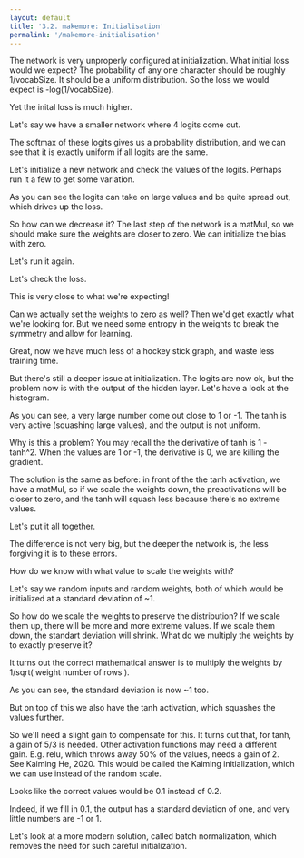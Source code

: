 ```yaml
---
layout: default
title: '3.2. makemore: Initialisation'
permalink: '/makemore-initialisation'
---
```


<script>
const { random, softmaxByRow, matMul } = await import( new URL( './1-bigram-utils.js', location ) );
const {
    Value,
    FloatMatrix,
    IntMatrix,
    buildDataSet,
    miniBatch,
    shuffle,
    createLossesGraph
} = await import( new URL( './3-0-makemore-MLP-utils.js', location ) );
const Plotly = ( await import( new URL( './lib/plotly.js', location ) ) ).default;
</script>

<script>
const response = await fetch('lib/names.txt');
const text = await response.text();
const names = text.split('\n');
const indexToCharMap = [ '.', ...new Set( names.join('') ) ].sort();
const stringToCharMap = {};

for ( let i = indexToCharMap.length; i--; ) {
    stringToCharMap[ indexToCharMap[ i ] ] = i;
}

const hyperParameters = {
    embeddingDimensions: 10,
    blockSize: 3,
    neurons: 200,
    batchSize: 32,
    learningRate: 0.1,
};

shuffle( names );
const n1 = Math.floor( names.length * 0.8 );
const n2 = Math.floor( names.length * 0.9 );
const [ Xtr, Ytr ] = buildDataSet( names.slice( 0, n1 ), stringToCharMap, hyperParameters.blockSize );
const [ Xdev, Ydev ] = buildDataSet( names.slice( n1, n2 ), stringToCharMap, hyperParameters.blockSize );
const [ Xte, Yte ] = buildDataSet( names.slice( n2 ), stringToCharMap, hyperParameters.blockSize );
const vocabSize = indexToCharMap.length;

function createNetwork() {
    const { embeddingDimensions, blockSize, neurons } = hyperParameters;
    const C = new Value( new FloatMatrix( random, [ vocabSize, embeddingDimensions ] ) );
    const W1 = new Value( new FloatMatrix( random, [ embeddingDimensions * blockSize, neurons ] ) );
    const b1 = new Value( new FloatMatrix( random, [ neurons ] ) );
    const W2 = new Value( new FloatMatrix( random, [ neurons, vocabSize ] ) );
    const b2 = new Value( new FloatMatrix( random, [ vocabSize ] ) );
    function logitFn( X ) {
        const embedding = C.gather( X ).reshape( [ X.shape[ 0 ], embeddingDimensions * blockSize ] );
        const hidden = embedding.matMulBias( W1, b1 ).tanh();
        return hidden.matMulBias( W2, b2 );
    }
    logitFn.params = [ C, W1, b1, W2, b2 ];
    return logitFn;
}
const batchLosses = [];
const losses = [];
const network = createNetwork();
</script>

<script>
const graph = document.createElement( 'div' );
print(graph);
for ( let i = 0; i < 200; i++ ) {
    const [ Xbatch, Ybatch ] = miniBatch( Xtr, Ytr, hyperParameters.batchSize );
    const loss = network( Xbatch ).softmaxCrossEntropy( Ybatch );
    await loss.forward();
    batchLosses.push( loss.data );
    await loss.backward();
    const learningRate = batchLosses.length < 2000 ? 0.1 : 0.01;
    for ( const param of network.params ) {
        for ( let i = param.data.length; i--; ) {
            param.data[ i ] -= learningRate * param.grad[ i ];
        }
    }

    if ( batchLosses.length % 100 === 0 ) {
        const loss = network( Xdev ).softmaxCrossEntropy( Ydev );
        await loss.forward();
        losses.push( loss.data );
    }

    await createLossesGraph( graph, batchLosses, losses );
}
</script>

The network is very unproperly configured at initialization. What initial loss
would we expect? The probability of any one character should be roughly 1/vocabSize. It should be a uniform distribution. So the loss we would expect is -log(1/vocabSize).

<script>
print( -Math.log( 1 / 27 ) );
</script>

Yet the inital loss is much higher.

Let's say we have a smaller network where 4 logits come out.

<script>
const logits = new FloatMatrix( [ 0, 0, 0, 0 ], [ 1, 4 ] );
print( softmaxByRow( logits ) );
</script>

The softmax of these logits gives us a probability distribution, and we can see
that it is exactly uniform if all logits are the same.

Let's initialize a new network and check the values of the logits. Perhaps run
it a few to get some variation.

<script>
const logits = createNetwork()( Xdev );
await logits.forward();
print( logits.data );
</script>

As you can see the logits can take on large values and be quite spread out, 
which drives up the loss.

So how can we decrease it? The last step of the network is a matMul, so we
should make sure the weights are closer to zero. We can initialize the bias with
zero.

<script>
function createNetwork() {
    const { embeddingDimensions, blockSize, neurons } = hyperParameters;
    const C = new Value( new FloatMatrix( random, [ vocabSize, embeddingDimensions ] ) );
    const W1 = new Value( new FloatMatrix( random, [ embeddingDimensions * blockSize, neurons ] ) );
    const b1 = new Value( new FloatMatrix( random, [ neurons ] ) );
    const W2 = new Value( new FloatMatrix( () => random() * 0.01, [ neurons, vocabSize ] ) );
    const b2 = new Value( new FloatMatrix( null, [ vocabSize ] ) );
    function logitFn( X ) {
        const embedding = C.gather( X ).reshape( [ X.shape[ 0 ], embeddingDimensions * blockSize ] );
        const hidden = embedding.matMulBias( W1, b1 ).tanh();
        return hidden.matMulBias( W2, b2 );
    }
    logitFn.params = [ C, W1, b1, W2, b2 ];
    return logitFn;
}
</script>

Let's run it again.

<script>
const logits = createNetwork()( Xdev );
await logits.forward();
print( logits.data );
</script>

Let's check the loss.

<script>
const loss = createNetwork()( Xdev ).softmaxCrossEntropy( Ydev );
await loss.forward();
print( loss.data );
</script>

This is very close to what we're expecting!

Can we actually set the weights to zero as well? Then we'd get exactly what
we're looking for. But we need some entropy in the weights to break the symmetry
and allow for learning.

<script>
const batchLosses = [];
const losses = [];
const network = createNetwork();
</script>

<script>
const graph = document.createElement( 'div' );
print(graph);
for ( let i = 0; i < 200; i++ ) {
    const [ Xbatch, Ybatch ] = miniBatch( Xtr, Ytr, hyperParameters.batchSize );
    const loss = network( Xbatch ).softmaxCrossEntropy( Ybatch );
    await loss.forward();
    batchLosses.push( loss.data );
    await loss.backward();
    const learningRate = batchLosses.length < 2000 ? 0.1 : 0.01;
    for ( const param of network.params ) {
        for ( let i = param.data.length; i--; ) {
            param.data[ i ] -= learningRate * param.grad[ i ];
        }
    }

    if ( batchLosses.length % 100 === 0 ) {
        const loss = network( Xdev ).softmaxCrossEntropy( Ydev );
        await loss.forward();
        losses.push( loss.data );
    }

    await createLossesGraph( graph, batchLosses, losses );
}
</script>

Great, now we have much less of a hockey stick graph, and waste less training
time.

But there's still a deeper issue at initialization. The logits are now ok, but
the problem now is with the output of the hidden layer. Let's have a look at the
histogram.

<script>
const [ X ] = miniBatch( Xtr, Ytr, hyperParameters.batchSize );
const { embeddingDimensions, blockSize, neurons } = hyperParameters;
const C = new Value( new FloatMatrix( random, [ vocabSize, embeddingDimensions ] ) );
const W1 = new Value( new FloatMatrix( random, [ embeddingDimensions * blockSize, neurons ] ) );
const b1 = new Value( new FloatMatrix( random, [ neurons ] ) );
const embedding = C.gather( X ).reshape( [ X.shape[ 0 ], embeddingDimensions * blockSize ] );
const hidden = embedding.matMulBias( W1, b1 ).tanh();
await hidden.forward();
print( await Plotly.newPlot( document.createElement('div'), [ { x: Array.from( hidden.data ), type: 'histogram' } ] ) );
print( await Plotly.newPlot( document.createElement('div'), [{
    z: [...Array(hidden.data.shape[0])].map((_, i) => 
        Array.from(hidden.data).slice(i * hidden.data.shape[1], (i + 1) * hidden.data.shape[1])
        .map(value => value > 0.9 ? 1 : 0)
    ),
    type: 'heatmap',
    colorscale: 'Greys',
    showscale: false
    }], {
    height: 300,
    xaxis: { visible: false },
    yaxis: { visible: false }
},{ displayModeBar: false }) );
</script>

As you can see, a very large number come out close to 1 or -1. The tanh is very
active (squashing large values), and the output is not uniform.

Why is this a problem? You may recall the the derivative of tanh is 1 - tanh^2.
When the values are 1 or -1, the derivative is 0, we are killing the gradient.

The solution is the same as before: in front of the the tanh activation, we have
a matMul, so if we scale the weights down, the preactivations will be closer to zero,
and the tanh will squash less because there's no extreme values.

<script>
const W1 = new Value( new FloatMatrix( () => random() * 0.2, [ embeddingDimensions * blockSize, neurons ] ) );
const b1 = new Value( new FloatMatrix( null, [ neurons ] ) );
const embedding = C.gather( X ).reshape( [ X.shape[ 0 ], embeddingDimensions * blockSize ] );
const hidden = embedding.matMulBias( W1, b1 ).tanh();
await hidden.forward();
print( await Plotly.newPlot( document.createElement('div'), [ { x: Array.from( hidden.data ), type: 'histogram' } ] ) );
print( await Plotly.newPlot( document.createElement('div'), [{
    z: [...Array(hidden.data.shape[0])].map((_, i) => 
        Array.from(hidden.data).slice(i * hidden.data.shape[1], (i + 1) * hidden.data.shape[1])
        .map(value => value > 0.9 ? 1 : 0)
    ),
    type: 'heatmap',
    colorscale: 'Greys',
    showscale: false
    }], {
    height: 300,
    xaxis: { visible: false },
    yaxis: { visible: false }
},{ displayModeBar: false }) );
</script>

Let's put it all together.

<script>
function createNetwork() {
    const { embeddingDimensions, blockSize, neurons } = hyperParameters;
    const C = new Value( new FloatMatrix( random, [ vocabSize, embeddingDimensions ] ) );
    const W1 = new Value( new FloatMatrix( () => random() * 0.2, [ embeddingDimensions * blockSize, neurons ] ) );
    const b1 = new Value( new FloatMatrix( null, [ neurons ] ) );
    const W2 = new Value( new FloatMatrix( () => random() * 0.01, [ neurons, vocabSize ] ) );
    const b2 = new Value( new FloatMatrix( null, [ vocabSize ] ) );
    function logitFn( X ) {
        const embedding = C.gather( X ).reshape( [ X.shape[ 0 ], embeddingDimensions * blockSize ] );
        const hidden = embedding.matMulBias( W1, b1 ).tanh();
        return hidden.matMulBias( W2, b2 );
    }
    logitFn.params = [ C, W1, b1, W2, b2 ];
    return logitFn;
}
</script>

<script>
const batchLosses = [];
const losses = [];
const network = createNetwork();
</script>

<script>
const graph = document.createElement( 'div' );
print(graph);
for ( let i = 0; i < 200; i++ ) {
    const [ Xbatch, Ybatch ] = miniBatch( Xtr, Ytr, hyperParameters.batchSize );
    const loss = network( Xbatch ).softmaxCrossEntropy( Ybatch );
    await loss.forward();
    batchLosses.push( loss.data );
    await loss.backward();
    const learningRate = batchLosses.length < 2000 ? 0.1 : 0.01;
    for ( const param of network.params ) {
        for ( let i = param.data.length; i--; ) {
            param.data[ i ] -= learningRate * param.grad[ i ];
        }
    }

    if ( batchLosses.length % 100 === 0 ) {
        const loss = network( Xdev ).softmaxCrossEntropy( Ydev );
        await loss.forward();
        losses.push( loss.data );
    }

    await createLossesGraph( graph, batchLosses, losses );
}
</script>

The difference is not very big, but the deeper the network is, the less
forgiving it is to these errors.

How do we know with what value to scale the weights with?

Let's say we random inputs and random weights, both of which would be
initialized at a standard deviation of ~1.

<script>
function standardDeviation(values) {
    const mean = values.reduce((a, b) => a + b) / values.length;
    const variance = values
        .map(x => Math.pow(x - mean, 2))
        .reduce((a, b) => a + b) / values.length;
    return Math.sqrt(variance);
}

const X = new FloatMatrix( random, [ 1000, 10 ] );
const W = new FloatMatrix( random, [ 10, 200 ] );
const Y = matMul( X, W );
print( standardDeviation( Array.from( X ) ) );
print( standardDeviation( Array.from( Y ) ) );
</script>

So how do we scale the weights to preserve the distribution? If we scale them
up, there will be more and more extreme values. If we scale them down, the
standart deviation will shrink. What do we multiply the weights by to exactly
preserve it?

It turns out the correct mathematical answer is to multiply the weights by
1/sqrt( weight number of rows ).

<script>
const W = new FloatMatrix( () => random() / 10**0.5, [ 10, 200 ] );
const Y = matMul( X, W );
print( standardDeviation( Array.from( Y ) ) );
</script>

As you can see, the standard deviation is now ~1 too.

But on top of this we also have the tanh activation, which squashes the values
further.

<script>
const W = new FloatMatrix( () => random() / 10**0.5, [ 10, 200 ] );
const Y = matMul( X, W );
for ( let i = Y.length; i--; ) {
    Y[ i ] = Math.tanh( Y[ i ] );
}
print( standardDeviation( Array.from( Y ) ) );
</script>

So we'll need a slight gain to compensate for this. It turns out that, for tanh,
a gain of 5/3 is needed. Other activation functions may need a different gain.
E.g. relu, which throws away 50% of the values, needs a gain of 2. See Kaiming
He, 2020. This would be called the Kaiming initialization, which we can use
instead of the random scale.

<script>
print( (5/3) / (hyperParameters.embeddingDimensions * hyperParameters.blockSize**0.5) );
</script>

Looks like the correct values would be 0.1 instead of 0.2.

<script>
const [ X ] = miniBatch( Xtr, Ytr, hyperParameters.batchSize );
const W1 = new Value( new FloatMatrix( () => random() * 0.1, [ embeddingDimensions * blockSize, neurons ] ) );
const b1 = new Value( new FloatMatrix( null, [ neurons ] ) );
const embedding = C.gather( X ).reshape( [ X.shape[ 0 ], embeddingDimensions * blockSize ] );
const hidden = embedding.matMulBias( W1, b1 ).tanh();
await hidden.forward();
print( await Plotly.newPlot( document.createElement('div'), [ { x: Array.from( hidden.data ), type: 'histogram' } ] ) );
print( await Plotly.newPlot( document.createElement('div'), [{
    z: [...Array(hidden.data.shape[0])].map((_, i) => 
        Array.from(hidden.data).slice(i * hidden.data.shape[1], (i + 1) * hidden.data.shape[1])
        .map(value => value > 0.9 ? 1 : 0)
    ),
    type: 'heatmap',
    colorscale: 'Greys',
    showscale: false
    }], {
    height: 300,
    xaxis: { visible: false },
    yaxis: { visible: false }
},{ displayModeBar: false }) );
</script>

Indeed, if we fill in 0.1, the output has a standard deviation of one, and very
little numbers are -1 or 1.

Let's look at a more modern solution, called batch normalization, which removes
the need for such careful initialization.
